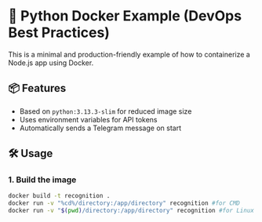 # 🚀 Python Docker Example (DevOps Best Practices)

This is a minimal and production-friendly example of how to containerize a Node.js app using Docker.

## 📦 Features

- Based on `python:3.13.3-slim` for reduced image size
- Uses environment variables for API tokens
- Automatically sends a Telegram message on start

## 🛠️ Usage

### 1. Build the image

```bash
docker build -t recognition .
docker run -v "%cd%/directory:/app/directory" recognition #for CMD
docker run -v "$(pwd)/directory:/app/directory" recognition #for Linux
